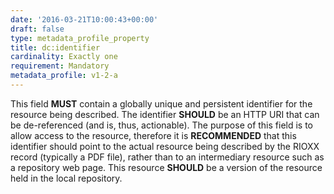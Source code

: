 ```yaml
---
date: '2016-03-21T10:00:43+00:00'
draft: false
type: metadata_profile_property
title: dc:identifier
cardinality: Exactly one
requirement: Mandatory
metadata_profile: v1-2-a
---
```

This field **MUST** contain a globally unique and persistent identifier for the resource being described. The identifier **SHOULD** be an HTTP URI that can be de-referenced (and is, thus, actionable). The purpose of this field is to allow access to the resource, therefore it is **RECOMMENDED** that this identifier should point to the actual resource being described by the RIOXX record (typically a PDF file), rather than to an intermediary resource such as a repository web page. This resource **SHOULD** be a version of the resource held in the local repository.
